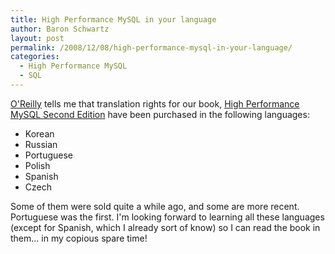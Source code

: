 ```yaml
---
title: High Performance MySQL in your language
author: Baron Schwartz
layout: post
permalink: /2008/12/08/high-performance-mysql-in-your-language/
categories:
  - High Performance MySQL
  - SQL
---
```

[O'Reilly][1] tells me that translation rights for our book, [High Performance MySQL Second Edition][2] have been purchased in the following languages:

*   Korean
*   Russian
*   Portuguese
*   Polish
*   Spanish
*   Czech

Some of them were sold quite a while ago, and some are more recent. Portuguese was the first. I'm looking forward to learning all these languages (except for Spanish, which I already sort of know) so I can read the book in them&#8230; in my copious spare time!

 [1]: http://www.oreilly.com/
 [2]: http://www.amazon.com/dp/0596101716?tag=xaprb-20
